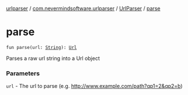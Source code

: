[urlparser](../../index.md) / [com.nevermindsoftware.urlparser](../index.md) / [UrlParser](index.md) / [parse](./parse.md)

# parse

`fun parse(url: `[`String`](https://kotlinlang.org/api/latest/jvm/stdlib/kotlin/-string/index.html)`): `[`Url`](../-url/index.md)

Parses a raw url string into a Url object

### Parameters

`url` - The url to parse (e.g. http://www.example.com/path?qp1=2&qp2=b)